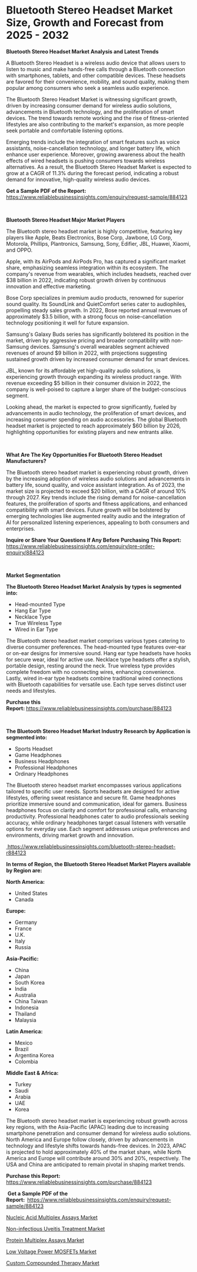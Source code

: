 <p><h1>Bluetooth Stereo Headset Market Size, Growth and Forecast from 2025 - 2032</h1></p><p><strong>Bluetooth Stereo Headset Market Analysis and Latest Trends</strong></p>
<p><p>A Bluetooth Stereo Headset is a wireless audio device that allows users to listen to music and make hands-free calls through a Bluetooth connection with smartphones, tablets, and other compatible devices. These headsets are favored for their convenience, mobility, and sound quality, making them popular among consumers who seek a seamless audio experience.</p><p>The Bluetooth Stereo Headset Market is witnessing significant growth, driven by increasing consumer demand for wireless audio solutions, advancements in Bluetooth technology, and the proliferation of smart devices. The trend towards remote working and the rise of fitness-oriented lifestyles are also contributing to the market's expansion, as more people seek portable and comfortable listening options.</p><p>Emerging trends include the integration of smart features such as voice assistants, noise-cancellation technology, and longer battery life, which enhance user experience. Moreover, growing awareness about the health effects of wired headsets is pushing consumers towards wireless alternatives. As a result, the Bluetooth Stereo Headset Market is expected to grow at a CAGR of 11.3% during the forecast period, indicating a robust demand for innovative, high-quality wireless audio devices.</p></p>
<p><strong>Get a Sample PDF of the Report:&nbsp;</strong> <a href="https://www.reliablebusinessinsights.com/enquiry/request-sample/884123?utm_campaign=3048&utm_medium=2&utm_source=Github&utm_content=ia&utm_term=06042025&utm_id=bluetooth-stereo-headset">https://www.reliablebusinessinsights.com/enquiry/request-sample/884123</a></p>
<p>&nbsp;</p>
<p><strong>Bluetooth Stereo Headset Major Market Players</strong></p>
<p><p>The Bluetooth stereo headset market is highly competitive, featuring key players like Apple, Beats Electronics, Bose Corp, Jawbone, LG Corp, Motorola, Phillips, Plantronics, Samsung, Sony, Edifier, JBL, Huawei, Xiaomi, and OPPO. </p><p>Apple, with its AirPods and AirPods Pro, has captured a significant market share, emphasizing seamless integration within its ecosystem. The company's revenue from wearables, which includes headsets, reached over $38 billion in 2022, indicating robust growth driven by continuous innovation and effective marketing.</p><p>Bose Corp specializes in premium audio products, renowned for superior sound quality. Its SoundLink and QuietComfort series cater to audiophiles, propelling steady sales growth. In 2022, Bose reported annual revenues of approximately $3.5 billion, with a strong focus on noise-cancellation technology positioning it well for future expansion.</p><p>Samsung's Galaxy Buds series has significantly bolstered its position in the market, driven by aggressive pricing and broader compatibility with non-Samsung devices. Samsung's overall wearables segment achieved revenues of around $9 billion in 2022, with projections suggesting sustained growth driven by increased consumer demand for smart devices.</p><p>JBL, known for its affordable yet high-quality audio solutions, is experiencing growth through expanding its wireless product range. With revenue exceeding $5 billion in their consumer division in 2022, the company is well-poised to capture a larger share of the budget-conscious segment.</p><p>Looking ahead, the market is expected to grow significantly, fueled by advancements in audio technology, the proliferation of smart devices, and increasing consumer spending on audio accessories. The global Bluetooth headset market is projected to reach approximately $60 billion by 2026, highlighting opportunities for existing players and new entrants alike.</p></p>
<p>&nbsp;</p>
<p><strong>What Are The Key Opportunities For Bluetooth Stereo Headset Manufacturers?</strong></p>
<p><p>The Bluetooth stereo headset market is experiencing robust growth, driven by the increasing adoption of wireless audio solutions and advancements in battery life, sound quality, and voice assistant integration. As of 2023, the market size is projected to exceed $20 billion, with a CAGR of around 10% through 2027. Key trends include the rising demand for noise-cancellation features, the proliferation of sports and fitness applications, and enhanced compatibility with smart devices. Future growth will be bolstered by emerging technologies like augmented reality audio and the integration of AI for personalized listening experiences, appealing to both consumers and enterprises.</p></p>
<p><strong>Inquire or Share Your Questions If Any Before Purchasing This Report:</strong> <a href="https://www.reliablebusinessinsights.com/enquiry/pre-order-enquiry/884123?utm_campaign=3048&utm_medium=2&utm_source=Github&utm_content=ia&utm_term=06042025&utm_id=bluetooth-stereo-headset">https://www.reliablebusinessinsights.com/enquiry/pre-order-enquiry/884123</a></p>
<p>&nbsp;</p>
<p><strong>Market Segmentation</strong></p>
<p><strong>The Bluetooth Stereo Headset Market Analysis by types is segmented into:</strong></p>
<p><ul><li>Head-mounted Type</li><li>Hang Ear Type</li><li>Necklace Type</li><li>True Wireless Type</li><li>Wired in Ear Type</li></ul></p>
<p><p>The Bluetooth stereo headset market comprises various types catering to diverse consumer preferences. The head-mounted type features over-ear or on-ear designs for immersive sound. Hang ear type headsets have hooks for secure wear, ideal for active use. Necklace type headsets offer a stylish, portable design, resting around the neck. True wireless type provides complete freedom with no connecting wires, enhancing convenience. Lastly, wired in-ear type headsets combine traditional wired connections with Bluetooth capabilities for versatile use. Each type serves distinct user needs and lifestyles.</p></p>
<p><strong>Purchase this Report:&nbsp;</strong><a href="https://www.reliablebusinessinsights.com/purchase/884123?utm_campaign=3048&utm_medium=2&utm_source=Github&utm_content=ia&utm_term=06042025&utm_id=bluetooth-stereo-headset">https://www.reliablebusinessinsights.com/purchase/884123</a></p>
<p>&nbsp;</p>
<p><strong>The Bluetooth Stereo Headset Market Industry Research by Application is segmented into:</strong></p>
<p><ul><li>Sports Headset</li><li>Game Headphones</li><li>Business Headphones</li><li>Professional Headphones</li><li>Ordinary Headphones</li></ul></p>
<p><p>The Bluetooth stereo headset market encompasses various applications tailored to specific user needs. Sports headsets are designed for active lifestyles, offering sweat resistance and secure fit. Game headphones prioritize immersive sound and communication, ideal for gamers. Business headphones focus on clarity and comfort for professional calls, enhancing productivity. Professional headphones cater to audio professionals seeking accuracy, while ordinary headphones target casual listeners with versatile options for everyday use. Each segment addresses unique preferences and environments, driving market growth and innovation.</p></p>
<p><a href="https://www.reliablebusinessinsights.com/bluetooth-stereo-headset-r884123?utm_campaign=3048&utm_medium=2&utm_source=Github&utm_content=ia&utm_term=06042025&utm_id=bluetooth-stereo-headset">&nbsp;https://www.reliablebusinessinsights.com/bluetooth-stereo-headset-r884123</a></p>
<p><strong>In terms of Region, the Bluetooth Stereo Headset Market Players available by Region are:</strong></p>
<p>
    <p> <strong> North America: </strong>
        <ul>
            <li>United States</li>
            <li>Canada</li>
        </ul>
        </p> 
    <p> <strong> Europe: </strong>
        <ul>
            <li>Germany</li>
            <li>France</li>
            <li>U.K.</li>
            <li>Italy</li>
            <li>Russia</li>
        </ul>
        </p> 
    <p> <strong> Asia-Pacific: </strong>
        <ul>
            <li>China</li>
            <li>Japan</li>
            <li>South Korea</li>
            <li>India</li>
            <li>Australia</li>
            <li>China Taiwan</li>
            <li>Indonesia</li>
            <li>Thailand</li>
            <li>Malaysia</li>
        </ul>
        </p> 
    <p> <strong> Latin America: </strong>
        <ul>
            <li>Mexico</li>
            <li>Brazil</li>
            <li>Argentina Korea</li>
            <li>Colombia</li>
        </ul>
        </p> 
    <p> <strong> Middle East & Africa: </strong>
        <ul>
            <li>Turkey</li>
            <li>Saudi</li>
            <li>Arabia</li>
            <li>UAE</li>
            <li>Korea</li>
        </ul>
    </p>
    </p>
<p><p>The Bluetooth stereo headset market is experiencing robust growth across key regions, with the Asia-Pacific (APAC) leading due to increasing smartphone penetration and consumer demand for wireless audio solutions. North America and Europe follow closely, driven by advancements in technology and lifestyle shifts towards hands-free devices. In 2023, APAC is projected to hold approximately 40% of the market share, while North America and Europe will contribute around 30% and 20%, respectively. The USA and China are anticipated to remain pivotal in shaping market trends.</p></p>
<p><strong>Purchase this Report: </strong><a href="https://www.reliablebusinessinsights.com/purchase/884123?utm_campaign=3048&utm_medium=2&utm_source=Github&utm_content=ia&utm_term=06042025&utm_id=bluetooth-stereo-headset">https://www.reliablebusinessinsights.com/purchase/884123</a></p>
<p>&nbsp;<strong>Get a Sample PDF of the Report:&nbsp;&nbsp;</strong><a href="https://www.reliablebusinessinsights.com/enquiry/request-sample/884123?utm_campaign=3048&utm_medium=2&utm_source=Github&utm_content=ia&utm_term=06042025&utm_id=bluetooth-stereo-headset">https://www.reliablebusinessinsights.com/enquiry/request-sample/884123</a></p>
<p><strong></strong></p>
<p><p><a href="https://www.linkedin.com/pulse/nucleic-acid-multiplex-assays-market-dynamics-2025-2032-4slne?utm_campaign=3048&utm_medium=2&utm_source=Github&utm_content=ia&utm_term=06042025&utm_id=bluetooth-stereo-headset">Nucleic Acid Multiplex Assays Market</a></p><p><a href="https://www.linkedin.com/pulse/non-infectious-uveitis-treatment-market-analysis-report-competitive-v7vbc?utm_campaign=3048&utm_medium=2&utm_source=Github&utm_content=ia&utm_term=06042025&utm_id=bluetooth-stereo-headset">Non-infectious Uveitis Treatment Market</a></p><p><a href="https://www.linkedin.com/pulse/providing-both-historical-trends-future-projections-protein-35yqe?utm_campaign=3048&utm_medium=2&utm_source=Github&utm_content=ia&utm_term=06042025&utm_id=bluetooth-stereo-headset">Protein Multiplex Assays Market</a></p><p><a href="https://github.com/rrosasdaunas/Market-Research-Report-List-1/blob/main/low-voltage-power-mosfets-market.md?utm_campaign=3048&utm_medium=2&utm_source=Github&utm_content=ia&utm_term=06042025&utm_id=bluetooth-stereo-headset">Low Voltage Power MOSFETs Market</a></p><p><a href="https://www.linkedin.com/pulse/custom-compounded-therapy-sector-surge-126-growth-roadmap-2032-4bhgc?utm_campaign=3048&utm_medium=2&utm_source=Github&utm_content=ia&utm_term=06042025&utm_id=bluetooth-stereo-headset">Custom Compounded Therapy Market</a></p></p>